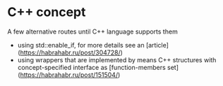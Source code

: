 # C++ concept
A few alternative routes until C++ language supports them

* using std::enable_if, for more details see an [article] (https://habrahabr.ru/post/304728/)
* using wrappers that are implemented by means C++ structures with concept-specified interface as [function-members set] (https://habrahabr.ru/post/151504/)

